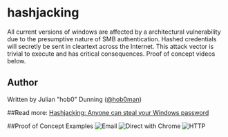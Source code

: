 # hashjacking
All current versions of windows are affected by a architectural vulnerability due to the presumptive nature of SMB authentication. Hashed credentials will secretly be sent in cleartext across the Internet. This attack vector is trivial to execute and has critical consequences. Proof of concept videos below.

## Author
Written by Julian "hob0" Dunning ([@hob0man](https://twitter.com/hob0man))

##Read more: 
[Hashjacking: Anyone can steal your Windows password](https://www.praetorian.com/blog/hashjacking-anyone-can-steal-your-windows-password)

##Proof of Concept Examples
![Email](https://raw.githubusercontent.com/hob0/hashjacking/master/email.gif)
![Direct with Chrome](https://raw.githubusercontent.com/hob0/hashjacking/master/Chrome.gif)
![HTTP](https://raw.githubusercontent.com/hob0/hashjacking/master/HTTP.gif)

